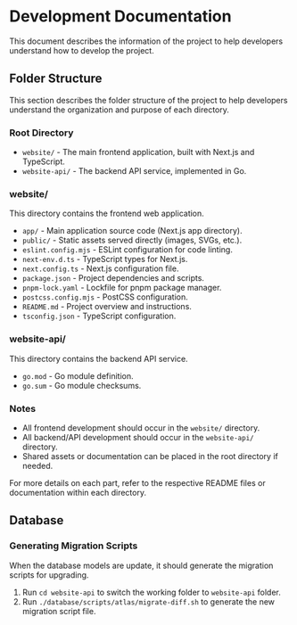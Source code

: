# Development Documentation

This document describes the information of the project to help developers understand how to develop the project.

## Folder Structure

This section describes the folder structure of the project to help developers understand the organization and purpose of each directory.

### Root Directory
- `website/` - The main frontend application, built with Next.js and TypeScript.
- `website-api/` - The backend API service, implemented in Go.

### website/
This directory contains the frontend web application.

- `app/` - Main application source code (Next.js app directory).
- `public/` - Static assets served directly (images, SVGs, etc.).
- `eslint.config.mjs` - ESLint configuration for code linting.
- `next-env.d.ts` - TypeScript types for Next.js.
- `next.config.ts` - Next.js configuration file.
- `package.json` - Project dependencies and scripts.
- `pnpm-lock.yaml` - Lockfile for pnpm package manager.
- `postcss.config.mjs` - PostCSS configuration.
- `README.md` - Project overview and instructions.
- `tsconfig.json` - TypeScript configuration.

### website-api/
This directory contains the backend API service.

- `go.mod` - Go module definition.
- `go.sum` - Go module checksums.

### Notes
- All frontend development should occur in the `website/` directory.
- All backend/API development should occur in the `website-api/` directory.
- Shared assets or documentation can be placed in the root directory if needed.

For more details on each part, refer to the respective README files or documentation within each directory.

## Database

### Generating Migration Scripts

When the database models are update, it should generate the migration scripts for upgrading.

1. Run `cd website-api` to switch the working folder to `website-api` folder.
2. Run `./database/scripts/atlas/migrate-diff.sh` to generate the new migration script file.
